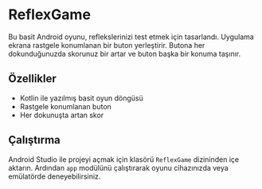# ReflexGame

Bu basit Android oyunu, reflekslerinizi test etmek için tasarlandı. Uygulama ekrana rastgele konumlanan bir buton yerleştirir. Butona her dokunduğunuzda skorunuz bir artar ve buton başka bir konuma taşınır.

## Özellikler
- Kotlin ile yazılmış basit oyun döngüsü
- Rastgele konumlanan buton
- Her dokunuşta artan skor

## Çalıştırma
Android Studio ile projeyi açmak için klasörü `ReflexGame` dizininden içe aktarın. Ardından `app` modülünü çalıştırarak oyunu cihazınızda veya emülatörde deneyebilirsiniz.
